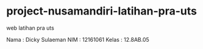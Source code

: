# project-nusamandiri-latihan-pra-uts

web latihan pra uts

Nama  : Dicky Sulaeman
NIM : 12161061
Kelas : 12.8AB.05
